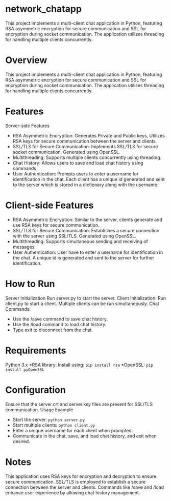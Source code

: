 # network_chatapp
This project implements a multi-client chat application in Python, featuring RSA asymmetric encryption for secure communication and SSL for encryption during socket communication. The application utilizes threading for handling multiple clients concurrently.

# Overview
This project implements a multi-client chat application in Python, featuring RSA asymmetric encryption for secure communication and SSL for encryption during socket communication. The application utilizes threading for handling multiple clients concurrently.


# Features
Server-side Features
*	RSA Asymmetric Encryption: Generates Private and Public keys, Utilizes RSA keys for secure communication between the server and clients.
*	SSL/TLS for Secure Communication: Implements SSL/TLS for secure socket communication. Generated using OpenSSL.
*	Multithreading: Supports multiple clients concurrently using threading.
*	Chat History: Allows users to save and load chat history using commands.
*	User Authentication: Prompts users to enter a username for identification in the chat. Each client has a unique id generated and sent to the server which is stored in a dictionary along with the username.


# Client-side Features
*	RSA Asymmetric Encryption: Similar to the server, clients generate and use RSA keys for secure communication.
*	SSL/TLS for Secure Communication: Establishes a secure connection with the server using SSL/TLS. Generated using OpenSSL.
*	Multithreading: Supports simultaneous sending and receiving of messages.
*	User Authentication: User have to enter a username for identification in the chat. A unique id is generated and sent to the server for further identification.

# How to Run
Server Initialization
Run server.py to start the server.
Client Initialization:
Run client.py to start a client.
Multiple clients can be run simultaneously.
Chat Commands:
*	Use the /save command to save chat history.
*	Use the /load command to load chat history.
*	Type exit to disconnect from the chat.

# Requirements
Python 3.x
*RSA library: Install using:
`pip install rsa`
*OpenSSL:
`pip install pyOpenSSL`



# Configuration
Ensure that the server.crt and server.key files are present for SSL/TLS communication.
Usage Example
*	Start the server:
`python server.py`
*	Start multiple clients:
`python client.py`
*	Enter a unique username for each client when prompted.
*	Communicate in the chat, save, and load chat history, and exit when desired.

# Notes
This application uses RSA keys for encryption and decryption to ensure secure communication.
SSL/TLS is employed to establish a secure connection between the server and clients.
Commands like /save and /load enhance user experience by allowing chat history management.

